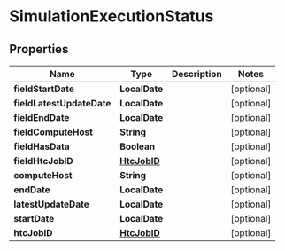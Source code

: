 

# SimulationExecutionStatus


## Properties

| Name | Type | Description | Notes |
|------------ | ------------- | ------------- | -------------|
|**fieldStartDate** | **LocalDate** |  |  [optional] |
|**fieldLatestUpdateDate** | **LocalDate** |  |  [optional] |
|**fieldEndDate** | **LocalDate** |  |  [optional] |
|**fieldComputeHost** | **String** |  |  [optional] |
|**fieldHasData** | **Boolean** |  |  [optional] |
|**fieldHtcJobID** | [**HtcJobID**](HtcJobID.md) |  |  [optional] |
|**computeHost** | **String** |  |  [optional] |
|**endDate** | **LocalDate** |  |  [optional] |
|**latestUpdateDate** | **LocalDate** |  |  [optional] |
|**startDate** | **LocalDate** |  |  [optional] |
|**htcJobID** | [**HtcJobID**](HtcJobID.md) |  |  [optional] |



